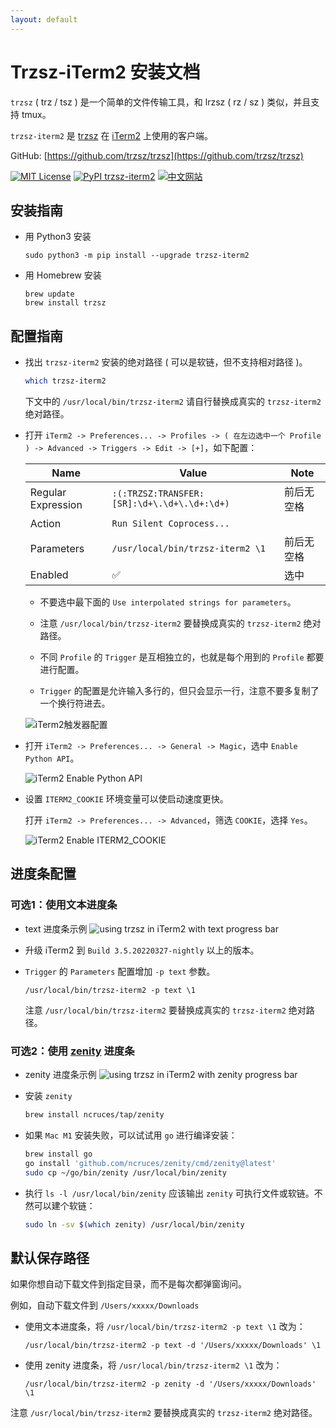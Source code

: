 ```yaml
---
layout: default
---
```


# Trzsz-iTerm2 安装文档

`trzsz` ( trz / tsz ) 是一个简单的文件传输工具，和 lrzsz ( rz / sz ) 类似，并且支持 tmux。

`trzsz-iterm2` 是 [trzsz](https://trzsz.github.io/) 在 [iTerm2](https://iterm2.com/) 上使用的客户端。

GitHub: [https://github.com/trzsz/trzsz](https://github.com/trzsz/trzsz)

[![MIT License](https://img.shields.io/badge/license-MIT-green.svg?style=flat)](https://choosealicense.com/licenses/mit/)
[![PyPI trzsz-iterm2](https://img.shields.io/pypi/v/trzsz-iterm2?style=flat)](https://pypi.python.org/pypi/trzsz-iterm2/)
[![中文网站](https://img.shields.io/badge/%E4%B8%AD%E6%96%87-%E7%BD%91%E7%AB%99-blue?style=flat)](https://trzsz.github.io/cn/iterm2)


## 安装指南

* 用 Python3 安装
  ```
  sudo python3 -m pip install --upgrade trzsz-iterm2
  ```

* 用 Homebrew 安装
  ```
  brew update
  brew install trzsz
  ```

## 配置指南

* 找出 `trzsz-iterm2` 安装的绝对路径 ( 可以是软链，但不支持相对路径 )。
  ```sh
  which trzsz-iterm2
  ```
  下文中的 `/usr/local/bin/trzsz-iterm2` 请自行替换成真实的 `trzsz-iterm2` 绝对路径。

* 打开 `iTerm2 -> Preferences... -> Profiles -> ( 在左边选中一个 Profile ) -> Advanced -> Triggers -> Edit -> [+]`，如下配置：

  | Name | Value | Note |
  | ---- | ----- | ---- |
  | Regular Expression | `:(:TRZSZ:TRANSFER:[SR]:\d+\.\d+\.\d+:\d+)` | <!-- avoid triple click copy a newline --> 前后无空格 |
  | Action | `Run Silent Coprocess...` | |
  | Parameters | `/usr/local/bin/trzsz-iterm2 \1` | <!-- avoid triple click copy a newline --> 前后无空格 |
  | Enabled | ✅ | 选中 |

  * 不要选中最下面的 `Use interpolated strings for parameters`。

  * 注意 `/usr/local/bin/trzsz-iterm2` 要替换成真实的 `trzsz-iterm2` 绝对路径。

  * 不同 `Profile` 的 `Trigger` 是互相独立的，也就是每个用到的 `Profile` 都要进行配置。

  * `Trigger` 的配置是允许输入多行的，但只会显示一行，注意不要多复制了一个换行符进去。

  ![iTerm2触发器配置](https://trzsz.github.io/images/config.jpg)

* 打开 `iTerm2 -> Preferences... -> General -> Magic`，选中 `Enable Python API`。

  ![iTerm2 Enable Python API](https://trzsz.github.io/images/PythonAPI.png)

* 设置 `ITERM2_COOKIE` 环境变量可以使启动速度更快。

  打开 `iTerm2 -> Preferences... -> Advanced`，筛选 `COOKIE`，选择 `Yes`。

  ![iTerm2 Enable ITERM2_COOKIE](https://trzsz.github.io/images/iterm2_cookie.png)


## 进度条配置

### 可选1：使用文本进度条

* text 进度条示例
  ![using trzsz in iTerm2 with text progress bar](https://trzsz.github.io/images/iterm2_text.gif)

* 升级 iTerm2 到 `Build 3.5.20220327-nightly` 以上的版本。

* `Trigger` 的 `Parameters` 配置增加 `-p text` 参数。
  ```
  /usr/local/bin/trzsz-iterm2 -p text \1
  ```
  注意 `/usr/local/bin/trzsz-iterm2` 要替换成真实的 `trzsz-iterm2` 绝对路径。


### 可选2：使用 [zenity](https://github.com/ncruces/zenity) 进度条

* zenity 进度条示例
  ![using trzsz in iTerm2 with zenity progress bar](https://trzsz.github.io/images/iterm2_zenity.gif)

* 安装 `zenity`
  ```sh
  brew install ncruces/tap/zenity
  ```

* 如果 `Mac M1` 安装失败，可以试试用 `go` 进行编译安装：
  ```sh
  brew install go
  go install 'github.com/ncruces/zenity/cmd/zenity@latest'
  sudo cp ~/go/bin/zenity /usr/local/bin/zenity
  ```

* 执行 `ls -l /usr/local/bin/zenity` 应该输出 `zenity` 可执行文件或软链。不然可以建个软链：
  ```sh
  sudo ln -sv $(which zenity) /usr/local/bin/zenity
  ```

## 默认保存路径

如果你想自动下载文件到指定目录，而不是每次都弹窗询问。

例如，自动下载文件到 `/Users/xxxxx/Downloads`

* 使用文本进度条，将 `/usr/local/bin/trzsz-iterm2 -p text \1` 改为：
  ```
  /usr/local/bin/trzsz-iterm2 -p text -d '/Users/xxxxx/Downloads' \1
  ```

* 使用 zenity 进度条，将 `/usr/local/bin/trzsz-iterm2 \1` 改为：
  ```
  /usr/local/bin/trzsz-iterm2 -p zenity -d '/Users/xxxxx/Downloads' \1
  ```

注意 `/usr/local/bin/trzsz-iterm2` 要替换成真实的 `trzsz-iterm2` 绝对路径。
